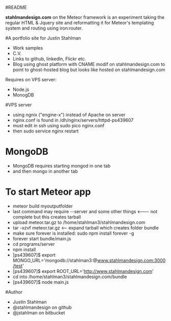 #README

**stahlmandesign.com** on the Meteor framework is an experiment taking the regular HTML & Jquery site and reformatting it for Meteor's templating system and routing using iron:router.

#A portfolio site for Justin Stahlman

- Work samples
- C.V.
- Links to github, linkedIn, Flickr etc.
- Blog using ghost platform with CNAME modif on stahlmandesign.com to point to ghost-hosted blog but looks like hosted on stahlmandesign.com

Requires on VPS server:
- Node.js
- MonogDB

#VPS server

- using ngnix ("engine-x") instead of Apache on server
- nginx.conf is found in /dh/nginx/servers/httpd-ps439607
- must edit in ssh using sudo pico nginx.conf
- then sudo service nginx restart

# MongoDB
- MongoDB requires starting mongod in one tab
- and then mongo in another tab

# To start Meteor app
- meteor build myoutputfolder
- last command may require --server and some other things <--- not complete but this creates tarball
- upload meteor.tar.gz to /home/stahlman3/stahlmandesign.com
- tar -xzvf meteor.tar.gz <-- expand tarball which creates folder bundle
- make sure forever is installed: sudo npm install forever -g
- forever start bundle/main.js
- cd programs/server
- npm install
- [ps439607]$ export MONGO_URL='mongodb://stahlman3:<PWD>@www.stahlmandesign.com:3000/test'
- [ps439607]$ export ROOT_URL='http://www.stahlmandesign.com'
- cd into /home/stahlman3/stahlmandesign.com/bundle
- [ps439607]$ node main.js

#Author

- Justin Stahlman
- @stahlmandesign on github
- @jstahlman on bitbucket